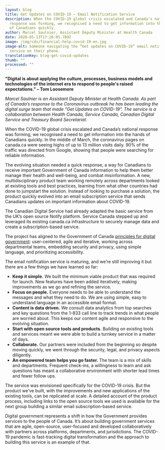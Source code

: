```yaml
---
layout: blog
title: Get Updates on COVID-19 – Email Notification Service
description: When the COVID-19 global crisis escalated and Canada’s national
  response was forming, we recognised a need to get information into the hands
  of Canadians quickly.
author: Marcel Saulnier, Assistant Deputy Minister at Health Canada
date: 2020-05-13T17:26:05.709Z
image: /img/cds/financial-help-covid-19-en.jpg
image-alt: Someone navigating the “Get updates on COVID-19” email notification
  service on their phone.
translationKey: blog-get-covid-updates
thumb: ""
processed: ""
---
```

**"Digital is about applying the culture, processes, business models and technologies of the internet era to respond to people's raised expectations." – Tom Loosemore**

*Marcel Saulnier is an Assistant Deputy Minister at Health Canada. As part of Canada’s response to the Coronavirus outbreak he has been leading the digital surge team that made “Get Updates on COVID-19”. The service is a collaboration between Health Canada, Service Canada, Canadian Digital Service and Treasury Board Secretariat.* 

When the COVID-19 global crisis escalated and Canada’s national response was forming, we recognised a need to get information into the hands of Canadians quickly. In the middle of March, the coronavirus pages on canada.ca were seeing highs of up to 13 million visits daily.  90% of the traffic was directed from Google, showing that people were searching for reliable information. 

The evolving situation needed a quick response, a way for Canadians to receive important Government of Canada information to help them better manage their health and well-being, and combat misinformation. A new, multidisciplinary product team working remotely across departments looked at existing tools and best practices, learning from what other countries had done to jumpstart the solution. Instead of looking to purchase a solution, the product quickly evolved into an email subscription service that sends Canadians updates on important information about COVID-19.

The Canadian Digital Service had already adapted the basic service from the UK’s open source Notify platform. Service Canada stepped up and leveraged its existing canada.ca infrastructure to securely manage data and create a subscription-based service.

The project has aligned to the Government of Canada [principles for digital government](https://www.canada.ca/en/government/system/digital-government/government-canada-digital-standards.html): user-centered, agile and iterative, working across departmental teams, embedding security and privacy, using simple language, and prioritizing accessibility.

The email notification service is maturing, and we’re still improving it but there are a few things we have learned so far: 

* **Keep it simple.** We built the minimum viable product that was required for launch. New features have been added iteratively, making improvements as we go and refining the service. 
* **Focus on people.** Everyone needs to be able to understand the messages and what they need to do. We are using simple, easy to understand language in an accessible email format.
* **Content is data driven.** We consult data analytics from top searches and key questions from the 1-833 call line to track trends in what people are worried about. This keeps our content agile and responsive to the evolving situation. 
* **Start with open source tools and products.** Building on existing tools and services meant we were able to build a turnkey service in a matter of days.
* **Collaborate.** Our partners were included from the beginning so despite moving quickly, we went through the security, legal, and privacy aspects diligently. 
* **An empowered team helps you go faster.** The team is a mix of skills and departments. Frequent check-ins, a willingness to learn and ask questions has meant a collaborative environment with shorter lead times and fewer follow ups.

The service was envisioned specifically for the COVID-19 crisis. But the product we’ve built, with the improvements and new applications of the existing tools, can be replicated at scale. A detailed account of the product process, including links to the open source tools we used is available for the next group building a similar email subscription-based service. 

Digital government represents a shift in how the Government provides services to the people of Canada. It’s about building government services that are agile, open-source, user-focused and developed collaboratively with partners across platforms, departments, and jurisdictions. The COVID-19 pandemic is fast-tracking digital transformation and the approach to building
this service is an example of that.

